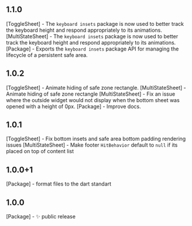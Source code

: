 ## 1.1.0
[ToggleSheet] - The `keyboard insets` package is now used to better track the keyboard height and respond appropriately to its animations.
[MultiStateSheet] - The `keyboard insets` package is now used to better track the keyboard height and respond appropriately to its animations.
[Package] - Exports the `keyboard insets` package API for managing the lifecycle of a persistent safe area.

## 1.0.2
[ToggleSheet] - Animate hiding of safe zone rectangle.
[MultiStateSheet] - Animate hiding of safe zone rectangle 
[MultiStateSheet] - Fix an issue where the outside widget would not display when the bottom sheet was opened with a height of 0px.
[Package] - Improve docs.

## 1.0.1
[ToggleSheet] - Fix bottom insets and safe area bottom padding rendering issues
[MultiStateSheet] - Make footer `HitBehavior` default to `null` if its placed on top of content list

## 1.0.0+1
[Package] - format files to the dart standart

## 1.0.0
[Package] - :sparkles: public release
